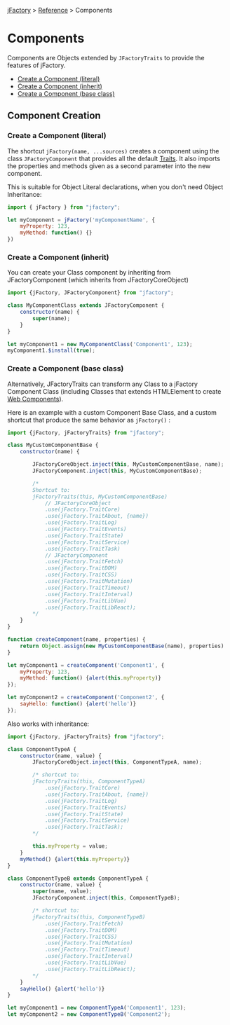 [jFactory](index.md) > [Reference](ref-index.md) > Components 

# Components

Components are Objects extended by `JFactoryTraits` to provide the features of jFactory.

* [Create a Component (literal)](#create-a-component-literal)
* [Create a Component (inherit)](#create-a-component-inherit)
* [Create a Component (base class)](#create-a-component-base-class)

## Component Creation

### Create a Component (literal)

The shortcut `jFactory(name, ...sources)` creates a component using the class `JFactoryComponent` that provides all the default [Traits](ref-index.md#traits-component-features). It also imports the properties and methods given as a second parameter into the new component. 

This is suitable for Object Literal declarations, when you don't need Object Inheritance:

```javascript
import { jFactory } from "jfactory";

let myComponent = jFactory('myComponentName', {
    myProperty: 123,
    myMethod: function() {}
})
```

### Create a Component (inherit)

You can create your Class component by inheriting from JFactoryComponent (which inherits from JFactoryCoreObject)

```javascript
import {jFactory, JFactoryComponent} from "jfactory";

class MyComponentClass extends JFactoryComponent {
    constructor(name) {
        super(name);
    }
}

let myComponent1 = new MyComponentClass('Component1', 123);
myComponent1.$install(true);
```

### Create a Component (base class)

Alternatively, JFactoryTraits can transform any Class to a jFactory Component Class 
(including Classes that extends HTMLElement to create [Web Components](playground/class-webcomp.md)).

Here is an example with a custom Component Base Class, and a custom shortcut that produce the same behavior as `jFactory()` :

```javascript
import {jFactory, jFactoryTraits} from "jfactory";

class MyCustomComponentBase {
    constructor(name) {

        JFactoryCoreObject.inject(this, MyCustomComponentBase, name);
        JFactoryComponent.inject(this, MyCustomComponentBase);

        /*
        Shortcut to:        
        jFactoryTraits(this, MyCustomComponentBase)
            // JFactoryCoreObject
            .use(jFactory.TraitCore)
            .use(jFactory.TraitAbout, {name})
            .use(jFactory.TraitLog)
            .use(jFactory.TraitEvents)
            .use(jFactory.TraitState)
            .use(jFactory.TraitService)
            .use(jFactory.TraitTask)        
            // JFactoryComponent
            .use(jFactory.TraitFetch)
            .use(jFactory.TraitDOM)
            .use(jFactory.TraitCSS)
            .use(jFactory.TraitMutation)
            .use(jFactory.TraitTimeout)
            .use(jFactory.TraitInterval)
            .use(jFactory.TraitLibVue)
            .use(jFactory.TraitLibReact);
        */
    }
}

function createComponent(name, properties) {
    return Object.assign(new MyCustomComponentBase(name), properties)
}

let myComponent1 = createComponent('Component1', {
    myProperty: 123,
    myMethod: function() {alert(this.myProperty)}
});

let myComponent2 = createComponent('Component2', {
    sayHello: function() {alert('hello')}
});
```
Also works with inheritance:

```javascript
import {jFactory, jFactoryTraits} from "jfactory";

class ComponentTypeA {
    constructor(name, value) {
        JFactoryCoreObject.inject(this, ComponentTypeA, name);

        /* shortcut to:
        jFactoryTraits(this, ComponentTypeA)
            .use(jFactory.TraitCore)
            .use(jFactory.TraitAbout, {name})
            .use(jFactory.TraitLog)
            .use(jFactory.TraitEvents)
            .use(jFactory.TraitState)
            .use(jFactory.TraitService)
            .use(jFactory.TraitTask);        
        */

        this.myProperty = value;
    }
    myMethod() {alert(this.myProperty)}
}

class ComponentTypeB extends ComponentTypeA {
    constructor(name, value) {
        super(name, value);
        JFactoryComponent.inject(this, ComponentTypeB);

        /* shortcut to:
        jFactoryTraits(this, ComponentTypeB)
            .use(jFactory.TraitFetch)
            .use(jFactory.TraitDOM)
            .use(jFactory.TraitCSS)
            .use(jFactory.TraitMutation)
            .use(jFactory.TraitTimeout)
            .use(jFactory.TraitInterval)
            .use(jFactory.TraitLibVue)
            .use(jFactory.TraitLibReact);
        */    
    }
    sayHello() {alert('hello')}
}

let myComponent1 = new ComponentTypeA('Component1', 123);
let myComponent2 = new ComponentTypeB('Component2');
```
